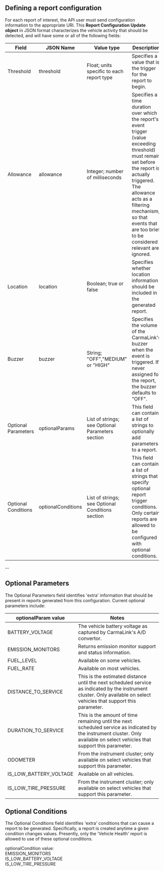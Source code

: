 <h2>Defining a report configuration</h2>  
For each report of interest, the API user must send configuration information to the appropriate URI. This <b>Report Configuration Update object</b> in JSON format characterizes the vehicle activity that should be detected, and will have some or all of the following fields:  

Field | JSON Name | Value type | Description 
------|-----------|------------|------------
Threshold | threshold | Float; units specific to each report type | Specifies a value that is the trigger for the report to begin.
Allowance | allowance | Integer; number of milliseconds | Specifies a time duration over which the report's event trigger (value exceeding threshold) must remain set before the report is actually triggered. The allowance acts as a filtering mechanism, so that events that are too brief to be considered relevant are ignored.
Location | location | Boolean; true or false | Specifies whether location information should be included in the generated report.  
Buzzer | buzzer | String; "OFF","MEDIUM" or "HIGH" | Specifies the volume of the CarmaLink's buzzer when the event is triggered. If never assigned for the report, the buzzer defaults to "OFF".  
Optional Parameters | optionalParams | List of strings; see Optional Parameters section | This field can contain a list of strings to optionally add parameters to a report.  
Optional Conditions | optionalConditions | List of strings; see Optional Conditions section | This field can contain a list of strings that specify optional report trigger conditions. Only certain reports are allowed to be configured with optional conditions.  



--
<h2>Optional Parameters</h2>  
The Optional Parameters field identifies 'extra' information that should be present in reports generated from this configuration. Current optional parameters include:  

optionalParam value | Notes
--------------------|-------
BATTERY_VOLTAGE | The vehicle battery voltage as captured by CarmaLink's A/D convertor.  
EMISSION_MONITORS | Returns emission monitor support and status information.  
FUEL_LEVEL | Available on some vehicles.  
FUEL_RATE | Available on most vehicles.
DISTANCE_TO_SERVICE | This is the estimated distance until the next scheduled service as indicated by the instrument cluster. Only available on select vehicles that support this parameter.  
DURATION_TO_SERVICE | This is the amount of time remaining until the next scheduled service as indicated by the instrument cluster. Only available on select vehicles that support this parameter.  
ODOMETER | From the instrument cluster; only available on select vehicles that support this parameter.  
IS_LOW_BATTERY_VOLTAGE | Available on all vehicles.  
IS_LOW_TIRE_PRESSURE | From the instrument cluster; only available on select vehicles that support this parameter.  

<h2>Optional Conditions</h2>  
The Optional Conditions field identifies 'extra' conditions that can cause a report to be generated. Specifically, a report is created anytime a given condition changes values. Presently, only the 'Vehicle Health' report is allowed to use of these optional conditions.  

optionalCondition value:  
EMISSION_MONITORS  
IS_LOW_BATTERY_VOLTAGE  
IS_LOW_TIRE_PRESSURE  
